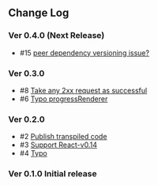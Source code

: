 ## Change Log

### Ver 0.4.0 (Next Release)

  * #15 [peer dependency versioning issue?](https://github.com/georgeOsdDev/react-fileupload-progress/pull/15)

### Ver 0.3.0

  * #8 [Take any 2xx request as successful](https://github.com/georgeOsdDev/react-fileupload-progress/pull/8)
  * #6 [Typo progressRenderer](https://github.com/georgeOsdDev/react-fileupload-progress/issues/6)

### Ver 0.2.0

  * #2 [Publish transpiled code](https://github.com/georgeOsdDev/react-fileupload-progress/issues/2)
  * #3 [Support React-v0.14](https://github.com/georgeOsdDev/react-fileupload-progress/issues/3)
  * #4 [Typo](https://github.com/georgeOsdDev/react-fileupload-progress/issues/4)

### Ver 0.1.0 Initial release
